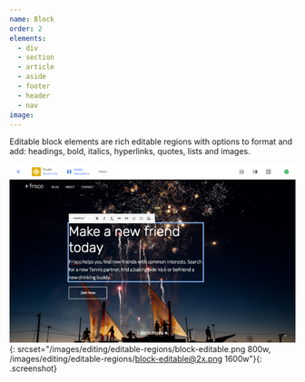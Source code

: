 ```yaml
---
name: Block
order: 2
elements:
  - div
  - section
  - article
  - aside
  - footer
  - header
  - nav
image:
---
```


Editable block elements are rich editable regions with options to format and add: headings, bold, italics, hyperlinks, quotes, lists and images.

![Block editable region in the Visual Editor](/images/editing/editable-regions/block-editable.png){: srcset="/images/editing/editable-regions/block-editable.png 800w, /images/editing/editable-regions/block-editable@2x.png 1600w"}{: .screenshot}
